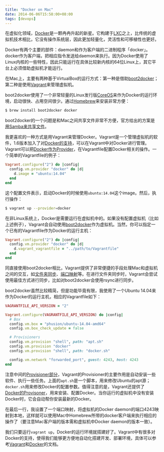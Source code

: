 ```yaml
---
title: "Docker on Mac"
date: 2014-06-06T15:58:00+08:00
tags: [devops]
---
```


在虚拟化领域，[Docker][]是一颗冉冉升起的新星。它构建于[LXC][]之上，比传统的虚拟机技术相比，它没有操作系统层，因此更加轻量化，灵活性和可移植性也更好。

Docker有两个主要的部件：daemon和作为客户端的二进制程序「docker」。docker作为客户端，把相应指令发送给daemon来执行。因为Docker使用了Linux内核的一些特性，因此只能运行在具体比较新内核的64位Linux上，其它平台上必须借助虚拟机才能运行。

在Mac上，主要有两种基于VirtualBox的运行方式：第一种是借助[boot2docker][]；第二种是使用[Vagrant][]来管理虚拟机。

boot2docker使用了一个非常轻量的Linux发行版[CoreOS][]来作为Docker的运行环境，启动很快、占用空间很少。通过[Homebrew][]来安装非常方便：

~~~ bash
$ brew install boot2docker docker
~~~~

boot2docker的一个问题是和Mac之间共享文件非常不方便，官方给出的方案是[用Samba来共享文件][boot2docker-sharing]。

我更喜欢的一种方式是用Vagrant来管理Docker。Vagrant是一个管理虚拟机的软件，1.6版本加入了对[Docker的支持][vagrant-docker]，可以在Vagrant中对Docker进行管理。Vagrant可以把[Docker作为Provider][vagrant-docker-provider]，在Vagrantfile配置Docker相关的操作。一个简单的Vagrantfile的例子：

~~~ ruby
Vagrant.configure("2") do |config|
  config.vm.provider "docker" do |d|
    d.image = "ubuntu:14.04"
  end
end
~~~~

这个配置文件表示，启动Docker的时候使用`ubuntu:14.04`这个image。然后，执行操作：

~~~ bash
$ vagrant up --provider=docker
~~~~

在非Linux系统上，Docker是需要运行在虚拟机中的。如果没有配置虚拟机（比如上述例子），Vagrant会自动使用[boot2docker][vagrant-boot2docker]作为虚拟机。当然，你可以指定一个已有的Vagrantfile作为Docker的运行主机：

~~~ ruby
Vagrant.configure("2") do |config|
  config.vm.provider "docker" do |d|
    d.vagrant_vagrantfile = "../path/to/Vagrantfile"
  end
end
~~~~

同直接使用boot2docker相比，Vagrant提供了非常便捷的手段处理Mac和虚拟机之间的交互，如[文件夹同步][vagrant-synced-folder]、[端口映射][vagrant-network]等。在进行文件夹同步时，Vagrant会尝试使用最佳方式进行同步，比如对boot2docker会使用rsync进行同步。

boot2docker虽然比较精简，但是功能毕竟有限，我使用了一个Ubuntu 14.04来作为Docker的运行主机，相应的Vagrantfile如下：

~~~ ruby
VAGRANTFILE_API_VERSION = "2"

Vagrant.configure(VAGRANTFILE_API_VERSION) do |config|
  # Box
  config.vm.box = "phusion/ubuntu-14.04-amd64"
  config.vm.box_check_update = false

  # Provisioners
  config.vm.provision "shell", path: "apt.sh"
  config.vm.provision "docker"
  config.vm.provision "shell", path: "docker.sh"

  config.vm.network "forwarded_port", guest: 4243, host: 4243
end
~~~~

注意中间的[Provisioner部分][vagrant-provisioners]，Vagrant的Provisioner的主要作用是自动安装一些软件、执行一些任务。上面的`apt.sh`是一个脚本，用来修改Ubuntu的apt源；`docker.sh`用来修改Docker的配置参数。值得注意的是，Vagrant还提供了[Docker的Provisoner][docker-provisioner]，用来安装、配置Docker。当你运行的虚拟机中没有安装Docker时，它会自动帮你安装最新的Docker。

在最后一行，我设置了一个端口映射，将虚拟机的Docker daemon的端口4243映射到本地，这样就可以使用Mac中Homebrew所带的docker客户端来执行相应的操作了（要注意Mac客户端的版本需和虚拟机中Docker daemon的版本一致）。

我们只要运行`vagrant up`，Docker的运行环境就搭建好了。Vagrant中有很多对Docker的支持，使得我们能够更方便地自动化搭建开发、部署环境，具体可以参考[Vagrant][vagrant-docs]和[Docker][docker-docs]的文档。


[Docker]: https://www.docker.io
[LXC]: http://en.wikipedia.org/wiki/Lxc
[boot2docker]: https://github.com/boot2docker/boot2docker
[Vagrant]: http://www.vagrantup.com
[CoreOS]: https://coreos.com
[Homebrew]: http://brew.sh
[boot2docker-sharing]: https://github.com/boot2docker/boot2docker#folder-sharing
[vagrant-docker]: http://www.vagrantup.com/blog/feature-preview-vagrant-1-6-docker-dev-environments.html
[vagrant-docker-provider]: http://docs.vagrantup.com/v2/docker/index.html
[vagrant-boot2docker]: https://github.com/mitchellh/vagrant/blob/master/plugins/providers/docker/hostmachine/Vagrantfile
[vagrant-synced-folder]: http://docs.vagrantup.com/v2/synced-folders/index.html
[vagrant-network]: http://docs.vagrantup.com/v2/networking/forwarded_ports.html
[vagrant-provisioners]: http://docs.vagrantup.com/v2/provisioning/index.html
[docker-provisioner]: http://docs.vagrantup.com/v2/provisioning/docker.html
[vagrant-docs]: http://docs.vagrantup.com/v2/
[docker-docs]: http://docs.docker.io
